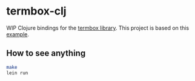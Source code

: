 termbox-clj
===========

WIP Clojure bindings for the [termbox library](https://github.com/nsf/termbox). This project is based on this [example](https://github.com/jakebasile/clojure-jni-example).

## How to see anything

```sh
make
lein run
```
